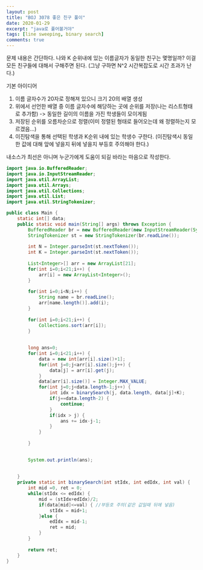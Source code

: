 ```yaml
---
layout: post
title: "BOJ 3078 좋은 친구 풀이"
date: 2020-01-29
excerpt: "java로 풀어볼거야"
tags: [line sweeping, binary search]
comments: true
---
```


문제 내용은 간단하다.
나와 K 순위내에 있는 이름글자가 동일한 친구는 몇명일까?
이걸 모든 친구들에 대해서 구해주면 된다.
(그냥 구하면 N^2 시간복잡도로 시간 초과가 난다.)

기본 아이디어
1. 이름 글자수가 20자로 정해져 있으니 크기 20의 배열 생성
2. 위에서 선언한 배열 중 이름 글자수에 해당하는 곳에 순위를 저장(나는 리스트형태로 추가함)
  -> 동일한 길이의 이름을 가진 학생들이 모이게됨
3. 저장된 순위를 오름차순으로 정렬(이미 정렬된 형태로 들어오는데 왜 정렬하는지 모르겠음...)
4. 이진탐색을 통해 선택된 학생과 K순위 내에 있는 학생수 구한다.
   (이진탐색시 동일한 값에 대해 앞에 넣을지 뒤에 넣을지 부등호 주의해야 한다.)
   
내소스가 최선은 아니며 누군가에게 도움이 되길 바라는 마음으로 작성한다.   
   
```java
import java.io.BufferedReader;
import java.io.InputStreamReader;
import java.util.ArrayList;
import java.util.Arrays;
import java.util.Collections;
import java.util.List;
import java.util.StringTokenizer;

public class Main {
	static int[] data;
	public static void main(String[] args) throws Exception {
		BufferedReader br = new BufferedReader(new InputStreamReader(System.in));
		StringTokenizer st = new StringTokenizer(br.readLine());
		
		int N = Integer.parseInt(st.nextToken());
		int K = Integer.parseInt(st.nextToken());
		
		List<Integer>[] arr = new ArrayList[21];
		for(int i=0;i<21;i++) {
			arr[i] = new ArrayList<Integer>();
		}
		
		for(int i=0;i<N;i++) {
			String name = br.readLine();
			arr[name.length()].add(i);
		}
		
		for(int i=0;i<21;i++) {
			Collections.sort(arr[i]);
		}
		
		
		long ans=0;
		for(int i=0;i<21;i++) {
			data = new int[arr[i].size()+1];
			for(int j=0;j<arr[i].size();j++) {
				data[j] = arr[i].get(j);
			}
			data[arr[i].size()] = Integer.MAX_VALUE;
			for(int j=0;j<data.length-1;j++) {
				int idx = binarySearch(j, data.length, data[j]+K);
				if(j==data.length-2) {
					continue;
				}
				if(idx > j) {
					ans += idx-j-1;
				}
			}
			
		}

		
		System.out.println(ans);
		
		
	}
	private static int binarySearch(int stIdx, int edIdx, int val) {
		int mid =0, ret = 0;
		while(stIdx <= edIdx) {
			mid = (stIdx+edIdx)/2;
			if(data[mid]<=val) { //부등호 주의(같은 값일때 뒤에 넣음)
				stIdx = mid+1;
			}else {
				edIdx = mid-1;
				ret = mid;
			}
		}
		
		return ret;
	}		
}
```
